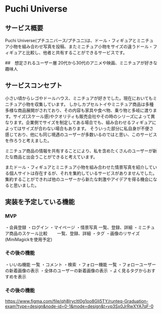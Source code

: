 # Puchi Universe

## サービス概要
Puchi Universe(プチユニバース/プチユニ)は、ドール・フィギュアとミニチュア小物を組み合わせ写真を投稿、またミニチュア小物をサイズの違うドール・フィギュアと比較し、他者と共有することができるサービスです。

##　想定されるユーザー層
20代から30代のアニメや映画、ミニチュアが好きな趣味人

## サービスコンセプト
小さい頃からレゴやドールハウス、ミニチュアが好きでした。現在においてもミニチュア小物を収集しています。
しかしカプセルトイやミニチュア商品は多種多様な商品展開がされており、その内容も家具や食べ物、乗り物と多岐に渡ります。サイズ(スケール感)やクオリティも販売会社やその時のシリーズによって異なります。企業側でサイズを制定してある場合でも、組み合わせるフィギュアによってはサイズが合わない場合もあります。
そういった部分に私自身が不便さ感じており、他にも同じ境遇のユーザーが多数いるのではと思い、このサービスを作ろうと考えました。

ミニチュア商品の情報を共有することにより、私を含めたくさんのユーザーが新たな商品と出会うことができると考えています。

またドール・フィギュアとミニチュア小物を組み合わせた情景写真を紹介している個人サイトは存在するが、それを集約しているサービスがありませんでした。
集約することができれば他のユーザーから新たな刺激やアイデアを得る機会になると思いました。

## 実装を予定している機能
### MVP
・会員登録
・ログイン
・マイページ
・情景写真
    一覧、登録、詳細
・ミニチュア商品のスケール比較
　　一覧、登録、詳細
・タグ
・画像のリサイズ(MiniMagickを使用予定)

### その後の機能
・いいね機能
    一覧
・コメント
・検索
・フォロー機能
    一覧
・フォローユーザーの新着画像の表示
・全体のユーザーの新着画像の表示
・よく見るタグからおすすめを表示

### その後の機能
https://www.figma.com/file/qh8lrycltl0g1oo8GIj5TY/runteq-Graduation-exam?type=design&node-id=0-1&mode=design&t=vp3Sx0JrRwXYA7qF-0
